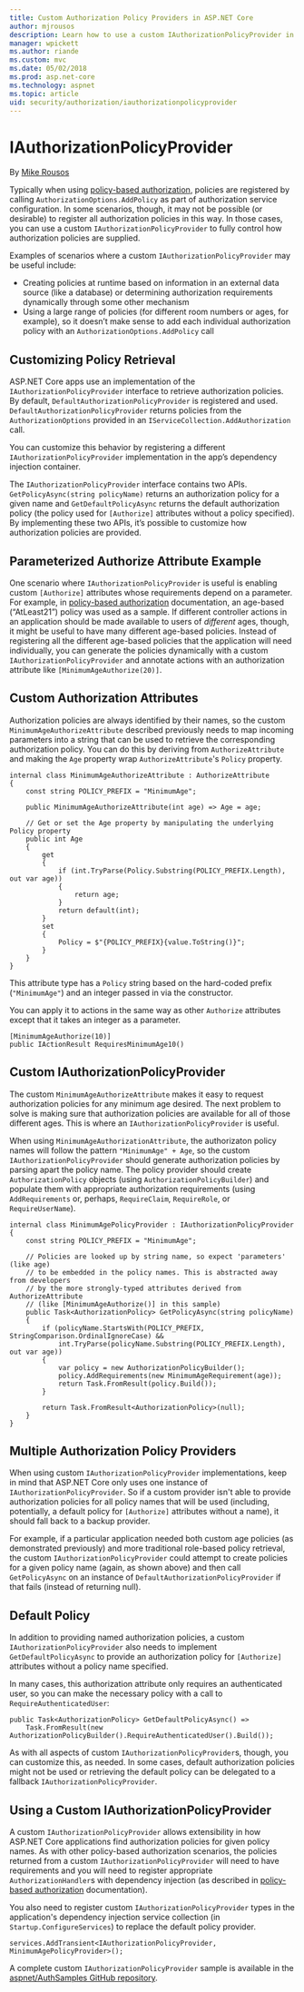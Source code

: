 ```yaml
---
title: Custom Authorization Policy Providers in ASP.NET Core
author: mjrousos
description: Learn how to use a custom IAuthorizationPolicyProvider in an ASP.NET Core app to dynamically generate authorization policies.
manager: wpickett
ms.author: riande
ms.custom: mvc
ms.date: 05/02/2018
ms.prod: asp.net-core
ms.technology: aspnet
ms.topic: article
uid: security/authorization/iauthorizationpolicyprovider
---
```

# IAuthorizationPolicyProvider

By [Mike Rousos](https://github.com/mjrousos)

Typically when using [policy-based authorization](xref:security/authorization/policies), policies are registered by calling `AuthorizationOptions.AddPolicy` as part of authorization service configuration. In some scenarios, though, it may not be possible (or desirable) to register all authorization policies in this way. In those cases, you can use a custom `IAuthorizationPolicyProvider` to fully control how authorization policies are supplied.

Examples of scenarios where a custom `IAuthorizationPolicyProvider` may be useful include:

* Creating policies at runtime based on information in an external data source (like a database) or determining authorization requirements dynamically through some other mechanism
* Using a large range of policies (for different room numbers or ages, for example), so it doesn’t make sense to add each individual authorization policy with an `AuthorizationOptions.AddPolicy` call

## Customizing Policy Retrieval

ASP.NET Core apps use an implementation of the `IAuthorizationPolicyProvider` interface to retrieve authorization policies. By default, `DefaultAuthorizationPolicyProvider` is registered and used. `DefaultAuthorizationPolicyProvider` returns policies from the `AuthorizationOptions` provided in an `IServiceCollection.AddAuthorization` call.

You can customize this behavior by registering a different `IAuthorizationPolicyProvider` implementation in the app’s dependency injection container. 

The `IAuthorizationPolicyProvider` interface contains two APIs. `GetPolicyAsync(string policyName)` returns an authorization policy for a given name and `GetDefaultPolicyAsync` returns the default authorization policy (the policy used for `[Authorize]` attributes without a policy specified). By implementing these two APIs, it’s possible to customize how authorization policies are provided.

## Parameterized Authorize Attribute Example

One scenario where `IAuthorizationPolicyProvider` is useful is enabling custom `[Authorize]` attributes whose requirements depend on a parameter. For example, in [policy-based authorization](xref:security/authorization/policies) documentation, an age-based (“AtLeast21”) policy was used as a sample. If different controller actions in an application should be made available to users of *different* ages, though, it might be useful to have many different age-based policies. Instead of registering all the different age-based policies that the application will need individually, you can generate the policies dynamically with a custom `IAuthorizationPolicyProvider` and annotate actions with an authorization attribute like `[MinimumAgeAuthorize(20)]`.

## Custom Authorization Attributes

Authorization policies are always identified by their names, so the custom `MinimumAgeAuthorizeAttribute` described previously needs to map incoming parameters into a string that can be used to retrieve the corresponding authorization policy. You can do this by deriving from `AuthorizeAttribute` and making the `Age` property wrap 
`AuthorizeAttribute`'s `Policy` property.

```CSharp
internal class MinimumAgeAuthorizeAttribute : AuthorizeAttribute
{
    const string POLICY_PREFIX = "MinimumAge";

    public MinimumAgeAuthorizeAttribute(int age) => Age = age;

    // Get or set the Age property by manipulating the underlying Policy property
    public int Age
    {
        get
        {
            if (int.TryParse(Policy.Substring(POLICY_PREFIX.Length), out var age))
            {
                return age;
            }
            return default(int);
        }
        set
        {
            Policy = $"{POLICY_PREFIX}{value.ToString()}";
        }
    }
}
```

This attribute type has a `Policy` string based on the hard-coded prefix (`"MinimumAge"`) and an integer passed in via the constructor.

You can apply it to actions in the same way as other `Authorize` attributes except that it takes an integer as a parameter.

```CSharp
[MinimumAgeAuthorize(10)]
public IActionResult RequiresMinimumAge10()
```

## Custom IAuthorizationPolicyProvider

The custom `MinimumAgeAuthorizeAttribute` makes it easy to request authorization policies for any minimum age desired. The next problem to solve is making sure that authorization policies are available for all of those different ages. This is where an `IAuthorizationPolicyProvider` is useful.

When using `MinimumAgeAuthorizationAttribute`, the authorizaton policy names will follow the pattern `"MinimumAge" + Age`, so the custom `IAuthorizationPolicyProvider` should generate authorization policies by parsing apart the policy name. The policy provider should create `AuthorizationPolicy` objects (using `AuthorizationPolicyBuilder`) and populate them with appropriate authorization requirements (using `AddRequirements` or, perhaps, `RequireClaim`, `RequireRole`, or `RequireUserName`).

```CSharp
internal class MinimumAgePolicyProvider : IAuthorizationPolicyProvider
{
    const string POLICY_PREFIX = "MinimumAge";

    // Policies are looked up by string name, so expect 'parameters' (like age)
    // to be embedded in the policy names. This is abstracted away from developers
    // by the more strongly-typed attributes derived from AuthorizeAttribute
    // (like [MinimumAgeAuthorize()] in this sample)
    public Task<AuthorizationPolicy> GetPolicyAsync(string policyName)
    {
        if (policyName.StartsWith(POLICY_PREFIX, StringComparison.OrdinalIgnoreCase) &&
            int.TryParse(policyName.Substring(POLICY_PREFIX.Length), out var age))
        {
            var policy = new AuthorizationPolicyBuilder();
            policy.AddRequirements(new MinimumAgeRequirement(age));
            return Task.FromResult(policy.Build());
        }

        return Task.FromResult<AuthorizationPolicy>(null);
    }
}
```

## Multiple Authorization Policy Providers

When using custom `IAuthorizationPolicyProvider` implementations, keep in mind that ASP.NET Core only uses one instance of `IAuthorizationPolicyProvider`. So if a custom provider isn't able to provide authorization policies for all policy names that will be used (including, potentially, a default policy for `[Authorize]` attributes without a name), it should fall back to a backup provider.

For example, if a particular application needed both custom age policies (as demonstrated previously) and more traditional role-based policy retrieval, the custom `IAuthorizationPolicyProvider` could attempt to create policies for a given policy name (again, as shown above) and then call `GetPolicyAsync` on an instance of `DefaultAuthorizationPolicyProvider` if that fails (instead of returning null).

## Default Policy

In addition to providing named authorization policies, a custom `IAuthorizationPolicyProvider` also needs to implement `GetDefaultPolicyAsync` to provide an authorization policy for `[Authorize]` attributes without a policy name specified.

In many cases, this authorization attribute only requires an authenticated user, so you can make the necessary policy with a call to `RequireAuthenticatedUser`:

```CSharp
public Task<AuthorizationPolicy> GetDefaultPolicyAsync() => 
    Task.FromResult(new AuthorizationPolicyBuilder().RequireAuthenticatedUser().Build());
```

As with all aspects of custom `IAuthorizationPolicyProvider`s, though, you can customize this, as needed. In some cases, default authorization policies might not be used or retrieving the default policy can be delegated to a fallback `IAuthorizationPolicyProvider`.

## Using a Custom IAuthorizationPolicyProvider

A custom `IAuthorizationPolicyProvider` allows extensibility in how ASP.NET Core applications find authorization policies for given policy names. As with other policy-based authorization scenarios, the policies returned from a custom `IAuthorizationPolicyProvider` will need to have requirements and you will need to register appropriate `AuthorizationHandler`s with dependency injection (as described in [policy-based authorization](xref:security/authorization/policies#authorization-handlers) documentation).

You also need to register custom `IAuthorizationPolicyProvider` types in the application's dependency injection service collection (in `Startup.ConfigureServices`) to replace the default policy provider.

```CSharp
services.AddTransient<IAuthorizationPolicyProvider, MinimumAgePolicyProvider>();
```

A complete custom `IAuthorizationPolicyProvider` sample is available in the [aspnet/AuthSamples GitHub repository](https://github.com/aspnet/AuthSamples/tree/dev/samples/CustomPolicyProvider).